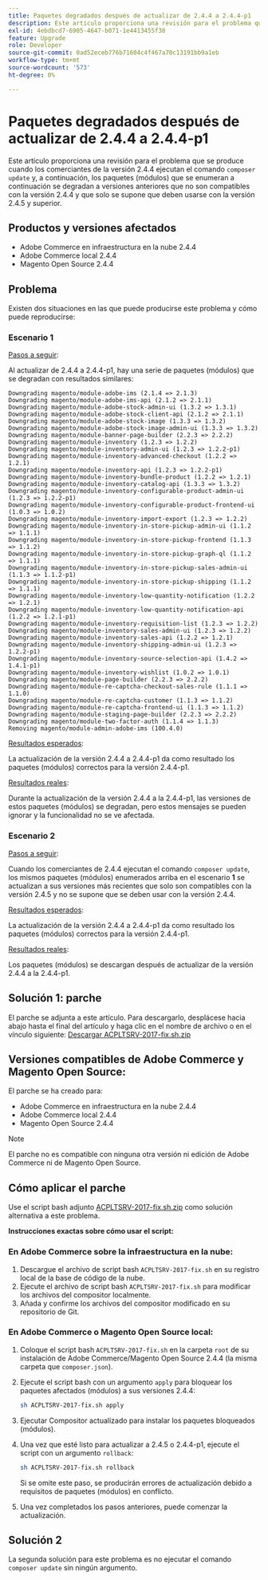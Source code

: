 ```yaml
---
title: Paquetes degradados después de actualizar de 2.4.4 a 2.4.4-p1
description: Este artículo proporciona una revisión para el problema que se produce cuando los comerciantes de la versión 2.4.4 ejecutan el comando "actualización del compositor" y, a continuación, los paquetes (módulos) que se enumeran a continuación se degradan a versiones anteriores que no son compatibles con la versión 2.4.4 y solo se supone que deben utilizarse con la versión 2.4.5 y superior.
exl-id: 4ebdbcd7-6905-4647-b071-1e4413455f38
feature: Upgrade
role: Developer
source-git-commit: 0ad52eceb776b71604c4f467a70c13191bb9a1eb
workflow-type: tm+mt
source-wordcount: '573'
ht-degree: 0%

---
```


# Paquetes degradados después de actualizar de 2.4.4 a 2.4.4-p1

Este artículo proporciona una revisión para el problema que se produce cuando los comerciantes de la versión 2.4.4 ejecutan el comando `composer update` y, a continuación, los paquetes (módulos) que se enumeran a continuación se degradan a versiones anteriores que no son compatibles con la versión 2.4.4 y que solo se supone que deben usarse con la versión 2.4.5 y superior.

## Productos y versiones afectados

* Adobe Commerce en infraestructura en la nube 2.4.4
* Adobe Commerce local 2.4.4
* Magento Open Source 2.4.4

## Problema

Existen dos situaciones en las que puede producirse este problema y cómo puede reproducirse:

### Escenario 1

<u>Pasos a seguir</u>:

Al actualizar de 2.4.4 a 2.4.4-p1, hay una serie de paquetes (módulos) que se degradan con resultados similares:

```text
Downgrading magento/module-adobe-ims (2.1.4 => 2.1.3)
Downgrading magento/module-adobe-ims-api (2.1.2 => 2.1.1)
Downgrading magento/module-adobe-stock-admin-ui (1.3.2 => 1.3.1)
Downgrading magento/module-adobe-stock-client-api (2.1.2 => 2.1.1)
Downgrading magento/module-adobe-stock-image (1.3.3 => 1.3.2)
Downgrading magento/module-adobe-stock-image-admin-ui (1.3.3 => 1.3.2)
Downgrading magento/module-banner-page-builder (2.2.3 => 2.2.2)
Downgrading magento/module-inventory (1.2.3 => 1.2.2)
Downgrading magento/module-inventory-admin-ui (1.2.3 => 1.2.2-p1)
Downgrading magento/module-inventory-advanced-checkout (1.2.2 => 1.2.1)
Downgrading magento/module-inventory-api (1.2.3 => 1.2.2-p1)
Downgrading magento/module-inventory-bundle-product (1.2.2 => 1.2.1)
Downgrading magento/module-inventory-catalog-api (1.3.3 => 1.3.2)
Downgrading magento/module-inventory-configurable-product-admin-ui (1.2.3 => 1.2.2-p1)
Downgrading magento/module-inventory-configurable-product-frontend-ui (1.0.3 => 1.0.2)
Downgrading magento/module-inventory-import-export (1.2.3 => 1.2.2)
Downgrading magento/module-inventory-in-store-pickup-admin-ui (1.1.2 => 1.1.1)
Downgrading magento/module-inventory-in-store-pickup-frontend (1.1.3 => 1.1.2)
Downgrading magento/module-inventory-in-store-pickup-graph-ql (1.1.2 => 1.1.1)
Downgrading magento/module-inventory-in-store-pickup-sales-admin-ui (1.1.3 => 1.1.2-p1)
Downgrading magento/module-inventory-in-store-pickup-shipping (1.1.2 => 1.1.1)
Downgrading magento/module-inventory-low-quantity-notification (1.2.2 => 1.2.1)
Downgrading magento/module-inventory-low-quantity-notification-api (1.2.2 => 1.2.1-p1)
Downgrading magento/module-inventory-requisition-list (1.2.3 => 1.2.2)
Downgrading magento/module-inventory-sales-admin-ui (1.2.3 => 1.2.2)
Downgrading magento/module-inventory-sales-api (1.2.2 => 1.2.1)
Downgrading magento/module-inventory-shipping-admin-ui (1.2.3 => 1.2.2-p1)
Downgrading magento/module-inventory-source-selection-api (1.4.2 => 1.4.1-p1)
Downgrading magento/module-inventory-wishlist (1.0.2 => 1.0.1)
Downgrading magento/module-page-builder (2.2.3 => 2.2.2)
Downgrading magento/module-re-captcha-checkout-sales-rule (1.1.1 => 1.1.0)
Downgrading magento/module-re-captcha-customer (1.1.3 => 1.1.2)
Downgrading magento/module-re-captcha-frontend-ui (1.1.3 => 1.1.2)
Downgrading magento/module-staging-page-builder (2.2.3 => 2.2.2)
Downgrading magento/module-two-factor-auth (1.1.4 => 1.1.3)
Removing magento/module-admin-adobe-ims (100.4.0)
```

<u>Resultados esperados</u>:

La actualización de la versión 2.4.4 a 2.4.4-p1 da como resultado los paquetes (módulos) correctos para la versión 2.4.4-p1.

<u>Resultados reales</u>:

Durante la actualización de la versión 2.4.4 a la 2.4.4-p1, las versiones de estos paquetes (módulos) se degradan, pero estos mensajes se pueden ignorar y la funcionalidad no se ve afectada.

### Escenario 2

<u>Pasos a seguir</u>:

Cuando los comerciantes de 2.4.4 ejecutan el comando `composer update`, los mismos paquetes (módulos) enumerados arriba en el escenario **1** se actualizan a sus versiones más recientes que solo son compatibles con la versión 2.4.5 y no se supone que se deben usar con la versión 2.4.4.

<u>Resultados esperados</u>:

La actualización de la versión 2.4.4 a 2.4.4-p1 da como resultado los paquetes (módulos) correctos para la versión 2.4.4-p1.

<u>Resultados reales</u>:

Los paquetes (módulos) se descargan después de actualizar de la versión 2.4.4 a la 2.4.4-p1.

## Solución 1: parche

El parche se adjunta a este artículo. Para descargarlo, desplácese hacia abajo hasta el final del artículo y haga clic en el nombre de archivo o en el vínculo siguiente: [Descargar ACPLTSRV-2017-fix.sh.zip](assets/ACPLTSRV-2017-fix.sh.zip)

## Versiones compatibles de Adobe Commerce y Magento Open Source:

El parche se ha creado para:

* Adobe Commerce en infraestructura en la nube 2.4.4
* Adobe Commerce local 2.4.4
* Magento Open Source 2.4.4

>[!NOTE]
>
>El parche no es compatible con ninguna otra versión ni edición de Adobe Commerce ni de Magento Open Source.

## Cómo aplicar el parche

Use el script bash adjunto [ACPLTSRV-2017-fix.sh.zip](assets/ACPLTSRV-2017-fix.sh.zip) como solución alternativa a este problema.

**Instrucciones exactas sobre cómo usar el script:**

### En Adobe Commerce sobre la infraestructura en la nube:

1. Descargue el archivo de script bash `ACPLTSRV-2017-fix.sh` en su registro local de la base de código de la nube.
1. Ejecute el archivo de script bash `ACPLTSRV-2017-fix.sh` para modificar los archivos del compositor localmente.
1. Añada y confirme los archivos del compositor modificado en su repositorio de Git.

### En Adobe Commerce o Magento Open Source local:

1. Coloque el script bash `ACPLTSRV-2017-fix.sh` en la carpeta `root` de su instalación de Adobe Commerce/Magento Open Source 2.4.4 (la misma carpeta que `composer.json`).
1. Ejecute el script bash con un argumento `apply` para bloquear los paquetes afectados (módulos) a sus versiones 2.4.4:

   ```bash
   sh ACPLTSRV-2017-fix.sh apply
   ```

1. Ejecutar Compositor actualizado para instalar los paquetes bloqueados (módulos).
1. Una vez que esté listo para actualizar a 2.4.5 o 2.4.4-p1, ejecute el script con un argumento `rollback`:

   ```bash
   sh ACPLTSRV-2017-fix.sh rollback
   ```

   Si se omite este paso, se producirán errores de actualización debido a requisitos de paquetes (módulos) en conflicto.
1. Una vez completados los pasos anteriores, puede comenzar la actualización.

## Solución 2

La segunda solución para este problema es no ejecutar el comando `composer update` sin ningún argumento.
